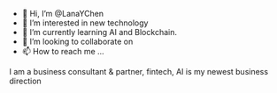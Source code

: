 - 👋 Hi, I’m @LanaYChen
- 👀 I’m interested in new technology
- 🌱 I’m currently learning AI and Blockchain.
- 💞️ I’m looking to collaborate on 
- 📫 How to reach me ...

I am a business consultant & partner, fintech, AI is my newest business direction
